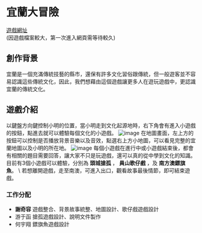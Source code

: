 # 宜蘭大冒險
[遊戲網址](https://editor.p5js.org/chizoehsieh/full/7axCArNlo) \
(因遊戲檔案較大，第一次進入網頁需等待較久)

## 創作背景
宜蘭是一個充滿傳統技藝的縣市，還保有許多文化習俗跟傳統，但一般遊客並不容易認識這些傳統文化，因此，我們想藉由這個遊戲讓更多人在遊玩遊戲中，更認識宜蘭的傳統文化。

## 遊戲介紹
以鍵盤方向鍵控制小明的位置，當小明走到文化起源地時，右下角會有進入小遊戲的按鈕，點進去就可以體驗每個文化的小遊戲。
![image](https://user-images.githubusercontent.com/88066658/182989483-a945c8a5-0a4c-48da-be46-015482ecbd0e.png)
在地圖畫面，左上方的按鈕可以控制是否播放背景音樂以及音效，點選右上方小地圖，可以看見完整的宜蘭地圖以及小明的所在地。
![image](https://user-images.githubusercontent.com/88066658/182989501-b9f0e6d2-b331-485d-988e-5431fa2873c8.png)
每個小遊戲在進行中或小遊戲結束後，都會有相關的題目需要回答，讓大家不只是玩遊戲，還可以真的從中學到文化的知識。 \
目前有3個小遊戲可以體驗，分別為 **頭城搶孤** ， **員山歌仔戲** ，及 **南方澳鏢旗魚**。 \ 
若想離開遊戲，走至南澳，可進入出口，觀看故事最後情節，即可結束遊戲。


### 工作分配
- **謝奇容**  遊戲整合、背景故事統整、地圖設計、歌仔戲遊戲設計
- 游于函  搶孤遊戲設計、說明文件製作
- 何宇翔  鏢旗魚遊戲設計

